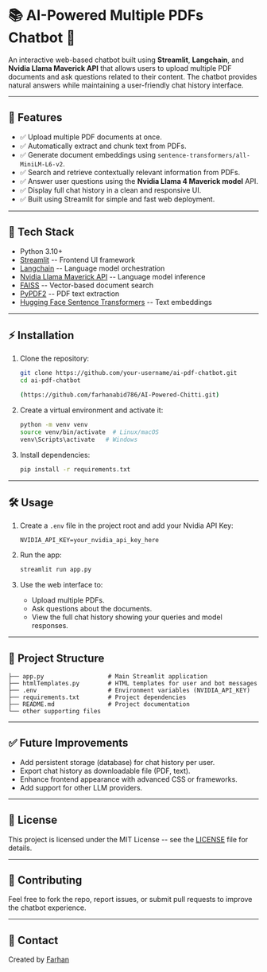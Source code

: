 # 📚 AI-Powered Multiple PDFs Chatbot 🤖

An interactive web-based chatbot built using **Streamlit**,
**Langchain**, and **Nvidia Llama Maverick API** that allows users to
upload multiple PDF documents and ask questions related to their
content. The chatbot provides natural answers while maintaining a
user-friendly chat history interface.

------------------------------------------------------------------------

## 🚀 Features

-   ✅ Upload multiple PDF documents at once.
-   ✅ Automatically extract and chunk text from PDFs.
-   ✅ Generate document embeddings using
    `sentence-transformers/all-MiniLM-L6-v2`.
-   ✅ Search and retrieve contextually relevant information from PDFs.
-   ✅ Answer user questions using the **Nvidia Llama 4 Maverick model**
    API.
-   ✅ Display full chat history in a clean and responsive UI.
-   ✅ Built using Streamlit for simple and fast web deployment.

------------------------------------------------------------------------

## 🧱 Tech Stack

-   Python 3.10+
-   [Streamlit](https://streamlit.io/) -- Frontend UI framework
-   [Langchain](https://langchain.com/) -- Language model orchestration
-   [Nvidia Llama Maverick API](https://developer.nvidia.com/) --
    Language model inference
-   [FAISS](https://faiss.ai/) -- Vector-based document search
-   [PyPDF2](https://pypi.org/project/PyPDF2/) -- PDF text extraction
-   [Hugging Face Sentence
    Transformers](https://huggingface.co/sentence-transformers/all-MiniLM-L6-v2)
    -- Text embeddings

------------------------------------------------------------------------

## ⚡ Installation

1.  Clone the repository:

    ``` bash
    git clone https://github.com/your-username/ai-pdf-chatbot.git
    cd ai-pdf-chatbot

    (https://github.com/farhanabid786/AI-Powered-Chitti.git)
    ```

2.  Create a virtual environment and activate it:

    ``` bash
    python -m venv venv
    source venv/bin/activate  # Linux/macOS
    venv\Scripts\activate   # Windows
    ```

3.  Install dependencies:

    ``` bash
    pip install -r requirements.txt
    ```

------------------------------------------------------------------------

## 🛠️ Usage

1.  Create a `.env` file in the project root and add your Nvidia API
    Key:

    ``` env
    NVIDIA_API_KEY=your_nvidia_api_key_here
    ```

2.  Run the app:

    ``` bash
    streamlit run app.py
    ```

3.  Use the web interface to:

    -   Upload multiple PDFs.
    -   Ask questions about the documents.
    -   View the full chat history showing your queries and model
        responses.

------------------------------------------------------------------------

## 📁 Project Structure

    ├── app.py                  # Main Streamlit application
    ├── htmlTemplates.py        # HTML templates for user and bot messages
    ├── .env                    # Environment variables (NVIDIA_API_KEY)
    ├── requirements.txt        # Project dependencies
    ├── README.md               # Project documentation
    └── other supporting files

------------------------------------------------------------------------

## ✅ Future Improvements

-   Add persistent storage (database) for chat history per user.
-   Export chat history as downloadable file (PDF, text).
-   Enhance frontend appearance with advanced CSS or frameworks.
-   Add support for other LLM providers.

------------------------------------------------------------------------

## 📄 License

This project is licensed under the MIT License -- see the
[LICENSE](LICENSE) file for details.

------------------------------------------------------------------------

## 🙌 Contributing

Feel free to fork the repo, report issues, or submit pull requests to
improve the chatbot experience.

------------------------------------------------------------------------

## 💬 Contact

Created by [Farhan](https://github.com/farhanabid786)
